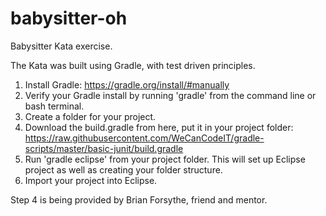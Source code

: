 # babysitter-oh
Babysitter Kata exercise.

The Kata was built using Gradle, with test driven principles. 

1. Install Gradle: https://gradle.org/install/#manually
2. Verify your Gradle install by running 'gradle' from the command line or bash terminal.
3. Create a folder for your project.
4. Download the build.gradle from here, put it in your project folder: https://raw.githubusercontent.com/WeCanCodeIT/gradle-scripts/master/basic-junit/build.gradle
5. Run 'gradle eclipse' from your project folder. This will set up Eclipse project as well as creating your folder structure. 
6. Import your project into Eclipse.

Step 4 is being provided by Brian Forsythe, friend and mentor.

